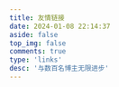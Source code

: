 ```yaml
---
title: 友情链接
date: 2024-01-08 22:14:37
aside: false
top_img: false
comments: true
type: 'links'
desc: '与数百名博主无限进步'
---
```

